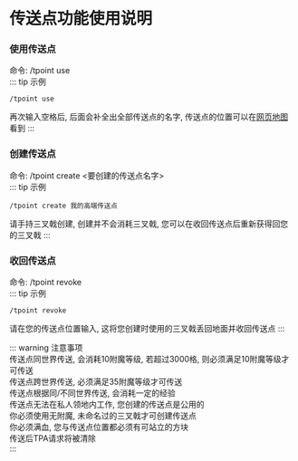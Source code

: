 # 传送点功能使用说明
### 使用传送点
命令: /tpoint use  
::: tip 示例  
```
/tpoint use 
```  
再次输入空格后, 后面会补全出全部传送点的名字, 传送点的位置可以在[网页地图](../netmap.md#传送点)看到
:::  
### 创建传送点
命令: /tpoint create <要创建的传送点名字>  
::: tip 示例  
```
/tpoint create 我的高端传送点 
```  
请手持三叉戟创建, 创建并不会消耗三叉戟, 您可以在收回传送点后重新获得回您的三叉戟
:::  
### 收回传送点
命令: /tpoint revoke  
::: tip 示例  
```
/tpoint revoke 
```  
请在您的传送点位置输入, 这将您创建时使用的三叉戟丢回地面并收回传送点
:::  

::: warning 注意事项  
传送点同世界传送, 会消耗10附魔等级, 若超过3000格, 则必须满足10附魔等级才可传送  
传送点跨世界传送, 必须满足35附魔等级才可传送  
传送点根据同/不同世界传送, 会消耗一定的经验  
传送点无法在私人领地内工作, 您创建的传送点是公用的  
你必须使用无附魔, 未命名过的三叉戟才可创建传送点  
你必须满血, 您与传送点位置都必须有可站立的方块  
传送后TPA请求将被清除  
::: 
